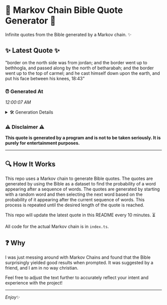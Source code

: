 # 📖 Markov Chain Bible Quote Generator 📖

Infinite quotes from the Bible generated by a Markov chain. ✨

## ✨ Latest Quote ✨
"border on the north side was from jordan; and the border went up to bethhogla, and passed along by the north of betharabah; and the border went up to the top of carmel; and he cast himself down upon the earth, and put his face between his knees, 18:43"

### ⏰ Generated At
*12:00:07 AM*

<details>
    <summary>🛠️ Generation Details</summary>
    <p>
        <strong>🌱 Seed:</strong> border<br>
        <strong>🔄 Iterations:</strong> 48<br>
        <strong>📜 Context History:</strong><br>[ border ]: on<br>[ border, on ]: the<br>[ border, on, the ]: north<br>[ border, on, the, north ]: side<br>[ border, on, the, north, side ]: was<br>[ border, on, the, north, side, was ]: from<br>[ on, the, north, side, was, from ]: jordan;<br>[ the, north, side, was, from, jordan; ]: and<br>[ north, side, was, from, jordan;, and ]: the<br>[ side, was, from, jordan;, and, the ]: border<br>[ was, from, jordan;, and, the, border ]: went<br>[ from, jordan;, and, the, border, went ]: up<br>[ jordan;, and, the, border, went, up ]: to<br>[ and, the, border, went, up, to ]: bethhogla,<br>[ the, border, went, up, to, bethhogla, ]: and<br>[ border, went, up, to, bethhogla,, and ]: passed<br>[ went, up, to, bethhogla,, and, passed ]: along<br>[ up, to, bethhogla,, and, passed, along ]: by<br>[ to, bethhogla,, and, passed, along, by ]: the<br>[ bethhogla,, and, passed, along, by, the ]: north<br>[ and, passed, along, by, the, north ]: of<br>[ passed, along, by, the, north, of ]: betharabah;<br>[ along, by, the, north, of, betharabah; ]: and<br>[ by, the, north, of, betharabah;, and ]: the<br>[ the, north, of, betharabah;, and, the ]: border<br>[ north, of, betharabah;, and, the, border ]: went<br>[ of, betharabah;, and, the, border, went ]: up<br>[ betharabah;, and, the, border, went, up ]: to<br>[ and, the, border, went, up, to ]: the<br>[ the, border, went, up, to, the ]: top<br>[ border, went, up, to, the, top ]: of<br>[ went, up, to, the, top, of ]: carmel;<br>[ up, to, the, top, of, carmel; ]: and<br>[ to, the, top, of, carmel;, and ]: he<br>[ the, top, of, carmel;, and, he ]: cast<br>[ top, of, carmel;, and, he, cast ]: himself<br>[ of, carmel;, and, he, cast, himself ]: down<br>[ carmel;, and, he, cast, himself, down ]: upon<br>[ and, he, cast, himself, down, upon ]: the<br>[ he, cast, himself, down, upon, the ]: earth,<br>[ cast, himself, down, upon, the, earth, ]: and<br>[ himself, down, upon, the, earth,, and ]: put<br>[ down, upon, the, earth,, and, put ]: his<br>[ upon, the, earth,, and, put, his ]: face<br>[ the, earth,, and, put, his, face ]: between<br>[ earth,, and, put, his, face, between ]: his<br>[ and, put, his, face, between, his ]: knees,<br>[ put, his, face, between, his, knees, ]: 18:43<br>
    </p>
</details>

### ⚠️ Disclaimer ⚠️
**This quote is generated by a program and is not to be taken seriously. It is purely for entertainment purposes.**

---

## 🔍 How It Works

This repo uses a Markov chain to generate Bible quotes. The quotes are generated by using the Bible as a dataset to find the probability of a word appearing after a sequence of words. The quotes are generated by starting with a random word and then selecting the next word based on the probability of it appearing after the current sequence of words. This process is repeated until the desired length of the quote is reached.

This repo will update the latest quote in this README every 10 minutes. ⏳

All code for the actual Markov chain is in `index.ts`.

## ❓ Why

I was just messing around with Markov Chains and found that the Bible surprisingly yielded good results when prompted. 
It was suggested by a friend, and I am in no way christian.

Feel free to adjust the text further to accurately reflect your intent and experience with the project!

---

*Enjoy*✨
